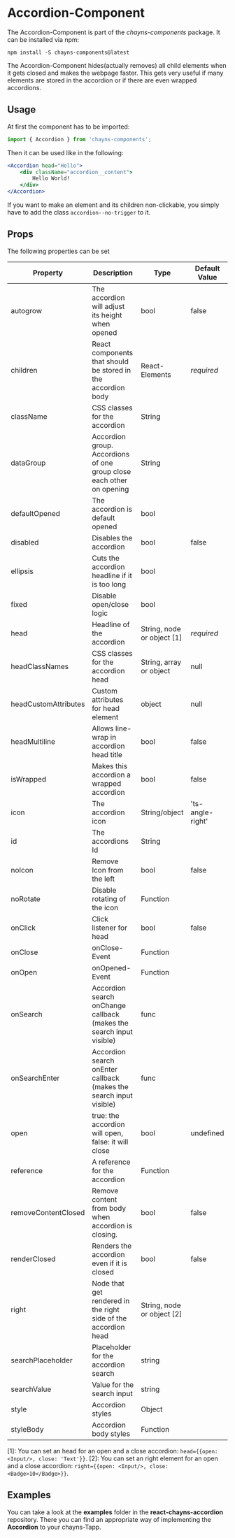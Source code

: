 # Accordion-Component #

The Accordion-Component is part of the *chayns-components* package. It can be installed via npm:

    npm install -S chayns-components@latest

The Accordion-Component hides(actually removes) all child elements when it gets closed and makes the webpage faster. This gets very useful if many elements are stored in the accordion or if there are even wrapped accordions.


## Usage ##

At first the component has to be imported:

```jsx harmony
import { Accordion } from 'chayns-components';
```

Then it can be used like in the following:

```jsx harmony
<Accordion head="Hello">
    <div className="accordion__content">
        Hello World!
    </div>
</Accordion>
```

If you want to make an element and its children non-clickable, you simply have to add the class ``accordion--no-trigger`` to it.

## Props ##

The following properties can be set

| Property     | Description                                                            | Type                       | Default Value |
|--------------|------------------------------------------------------------------------|----------------------------|---------------|
| autogrow     | The accordion will adjust its height when opened                       | bool                       | false         |
| children     | React components that should be stored in the accordion body           | React-Elements             | *required*    |
| className    | CSS classes for the accordion                                          | String                     |               |
| dataGroup    | Accordion group. Accordions of one group close each other on opening   | String                     |               |
| defaultOpened| The accordion is default opened                                        | bool                       |               |
| disabled     | Disables the accordion                                                 | bool                       | false         |
| ellipsis     | Cuts the accordion headline if it is too long                          | bool                       |               |
| fixed        | Disable open/close logic                                               | bool                       |               |
| head         | Headline of the accordion                                              | String, node or object [1] | *required*    |
| headClassNames | CSS classes for the accordion head                                   | String, array or object    | null          |
| headCustomAttributes | Custom attributes for head element                             | object                     | null          |
| headMultiline | Allows line-wrap in accordion head title                              | bool                       | false         |
| isWrapped    | Makes this accordion a wrapped accordion                               | bool                       | false         |
| icon         | The accordion icon                                                     | String/object              | 'ts-angle-right' |
| id           | The accordions Id                                                      | String                     |               |
| noIcon       | Remove Icon from the left                                              | bool                       | false         |
| noRotate     | Disable rotating of the icon                                           | Function                   |               |
| onClick      | Click listener for head                                                | bool                       | false         |
| onClose      | onClose-Event                                                          | Function                   |               |
| onOpen       | onOpened-Event                                                         | Function                   |               |
| onSearch     | Accordion search onChange callback (makes the search input visible)    | func                       |               |
| onSearchEnter | Accordion search onEnter callback (makes the search input visible)    | func                       |               |
| open         | true: the accordion will open, false: it will close                    | bool                       | undefined     |
| reference    | A reference for the accordion                                          | Function                   |               |
| removeContentClosed | Remove content from body when accordion is closing.             | bool                       | false         |
| renderClosed | Renders the accordion even if it is closed                             | bool                       | false         |
| right        | Node that get rendered in the right side of the accordion head         | String, node or object [2] |               |
| searchPlaceholder | Placeholder for the accordion search                              | string                     |               |
| searchValue  | Value for the search input                                             | string                     |               |
| style        | Accordion styles                                                       | Object                     |               |
| styleBody    | Accordion body styles                                                  | Function                   |               |

[1]: You can set an head for an open and a close accordion: ``head={{open: <Input/>, close: 'Text'}}``.
[2]: You can set an right element for an open and a close accordion: ``right={{open: <Input/>, close: <Badge>10</Badge>}}``.

## Examples ##

You can take a look at the **examples** folder in the **react-chayns-accordion** repository. There you can find an appropriate way of implementing the **Accordion** to your chayns-Tapp.
